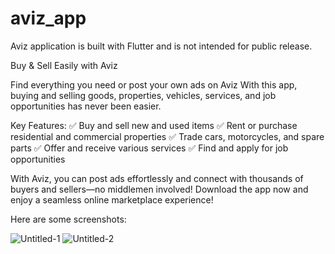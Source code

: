 # aviz_app

Aviz application is built with Flutter and is not intended for public release.

Buy & Sell Easily with Aviz

Find everything you need or post your own ads on Aviz With this app, buying and selling goods, properties, vehicles, services, and job opportunities has never been easier.

Key Features:
✅ Buy and sell new and used items
✅ Rent or purchase residential and commercial properties
✅ Trade cars, motorcycles, and spare parts
✅ Offer and receive various services
✅ Find and apply for job opportunities

With Aviz, you can post ads effortlessly and connect with thousands of buyers and sellers—no middlemen involved! Download the app now and enjoy a seamless online marketplace experience!

Here are some screenshots: 



![Untitled-1](https://github.com/user-attachments/assets/28dec4df-24d6-4051-a5df-3525f84921ed)
![Untitled-2](https://github.com/user-attachments/assets/01ee9137-6588-41eb-aa03-dfec1cd8e457)
